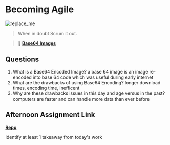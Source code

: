 # Becoming Agile

![replace_me](https://codeworks.blob.core.windows.net/public/assets/img/illustrations/placeholder.svg)

> When in doubt Scrum it out.

> **📖 [Base64 Images](https://codeworksacademy.com/fs-student-guide/resources/wk8-9/06-Base64)**

## Questions

1. What is a Base64 Encoded Image?
a base 64 image is an image re-encoded into base 64 code which was useful during early internet
2. What are the drawbacks of using Base64 Encoding?
longer download times, encoding time, inefficent 
3. Why are these drawbacks issues in this day and age versus in the past?
computers are faster and can handle more data than ever before
## Afternoon Assignment Link

**[Repo](https://github.com/big-daddy-dom/<ASSIGNMENT_REPO>)**

Identify at least 1 takeaway from today's work
